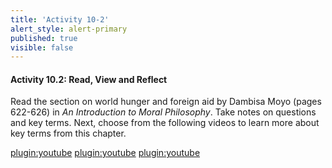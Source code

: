 ```yaml
---
title: 'Activity 10-2'
alert_style: alert-primary
published: true
visible: false
---
```

#### Activity 10.2: Read, View and Reflect
Read the section on world hunger and foreign aid by Dambisa Moyo (pages 622-626) in *An Introduction to Moral Philosophy*. Take notes on questions and key terms.
Next, choose from the following videos to learn more about key terms from this chapter.

[plugin:youtube](https://www.youtube.com/watch?v=inClCwsVwjY) 
[plugin:youtube](https://www.youtube.com/watch?v=xNfOnqf5g6Y)
[plugin:youtube](https://www.youtube.com/watch?v=dxhj4Jg3dzU)
